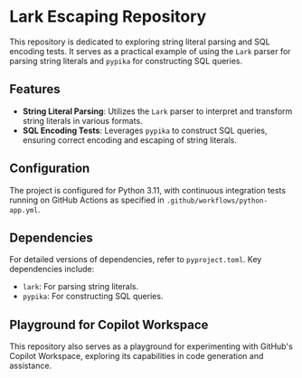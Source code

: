 # Lark Escaping Repository

This repository is dedicated to exploring string literal parsing and SQL encoding tests. It serves as a practical example of using the `Lark` parser for parsing string literals and `pypika` for constructing SQL queries.

## Features

- **String Literal Parsing**: Utilizes the `Lark` parser to interpret and transform string literals in various formats.
- **SQL Encoding Tests**: Leverages `pypika` to construct SQL queries, ensuring correct encoding and escaping of string literals.

## Configuration

The project is configured for Python 3.11, with continuous integration tests running on GitHub Actions as specified in `.github/workflows/python-app.yml`.

## Dependencies

For detailed versions of dependencies, refer to `pyproject.toml`. Key dependencies include:
- `lark`: For parsing string literals.
- `pypika`: For constructing SQL queries.

## Playground for Copilot Workspace

This repository also serves as a playground for experimenting with GitHub's Copilot Workspace, exploring its capabilities in code generation and assistance.
